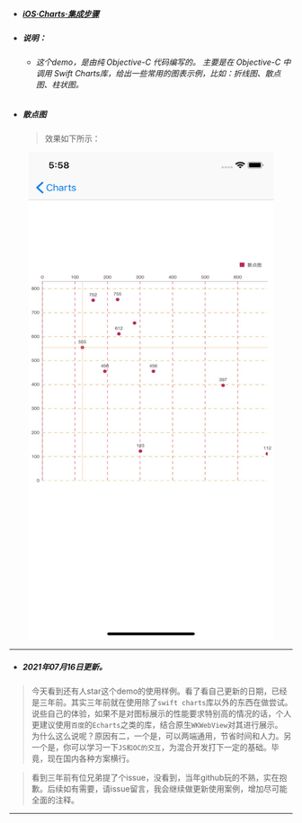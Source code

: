 - ##### [iOS·Charts·集成步骤](https://www.jianshu.com/p/6bf9e2d8e9db)
- ##### 说明：
  - ###### 这个demo，是由纯 Objective-C 代码编写的。 主要是在 Objective-C 中调用 Swift Charts库，给出一些常用的图表示例，比如：折线图、散点图、柱状图。

- ##### 散点图
  > 效果如下所示：
<div align = center><img width = "436" height = "869" src = "https://github.com/ShannonMYang/testCharts/blob/master/imagesFile/scatter.png">
</div>

------

- ##### 2021年07月16日更新。
> 今天看到还有人star这个demo的使用样例。看了看自己更新的日期，已经是三年前。其实三年前就在使用除了`swift charts`库以外的东西在做尝试。
> 说些自己的体验，如果不是对图标展示的性能要求特别高的情况的话，个人更建议使用`百度`的`Echarts`之类的库，结合原生`WKWebView`对其进行展示。
> 为什么这么说呢？原因有二，一个是，可以两端通用，节省时间和人力。另一个是，你可以学习一下`JS和OC的交互`，为混合开发打下一定的基础。毕竟，现在国内各种方案横行。

> 看到三年前有位兄弟提了个issue，没看到，当年github玩的不熟，实在抱歉。后续如有需要，请issue留言，我会继续做更新使用案例，增加尽可能全面的注释。

------
